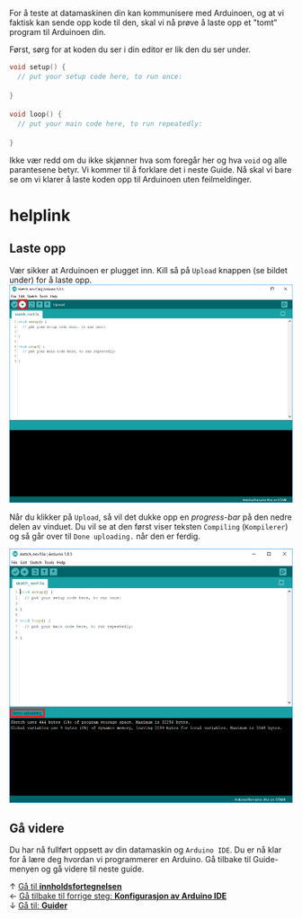 For å teste at datamaskinen din kan kommunisere med Arduinoen, og at vi faktisk kan sende opp kode til den, skal vi nå prøve å laste opp et "tomt" program til Arduinoen din.

Først, sørg for at koden du ser i din editor er lik den du ser under.

``` cpp
void setup() {
  // put your setup code here, to run once:

}

void loop() {
  // put your main code here, to run repeatedly:

}
```

Ikke vær redd om du ikke skjønner hva som foregår her og hva `void` og alle parantesene betyr. Vi kommer til å forklare det i neste Guide. Nå skal vi bare se om vi klarer å laste koden opp til Arduinoen uten feilmeldinger.

# helplink

## Laste opp

Vær sikker at Arduinoen er plugget inn. Kill så på `Upload` knappen (se bildet under) for å laste opp.  
![Upload knappen, for å laste opp kode til Arduinoen][upload-empty]

Når du klikker på `Upload`, så vil det dukke opp en *progress-bar* på den nedre delen av vinduet. Du vil se at den først viser teksten `Compiling` (`Kompilerer`) og så går over til `Done uploading.` når den er ferdig.

![Skjermen etter opplastingen er fullført][upload-empty-complete]

## Gå videre

Du har nå fullført oppsett av din datamaskin og `Arduino IDE`. Du er nå klar for å lære deg hvordan vi programmerer en Arduino. Gå tilbake til Guide-menyen og gå videre til neste guide.

&uarr; [Gå til **innholdsfortegnelsen**][setup-home]  
&larr; [Gå tilbake til forrige steg: **Konfigurasjon av Arduino IDE**][config-arduino-ide]  
&darr; [Gå til: **Guider**][guides-home]  

[setup-home]: Oppsett-for-programmering
[config-arduino-ide]: Konfigurasjon-av-Arduino-IDE
[guides-home]: airbit-Guider
[upload-empty]: Arduino-IDE-Upload-empty.png
[upload-empty-complete]: Arduino-IDE-Upload-empty-complete.png
